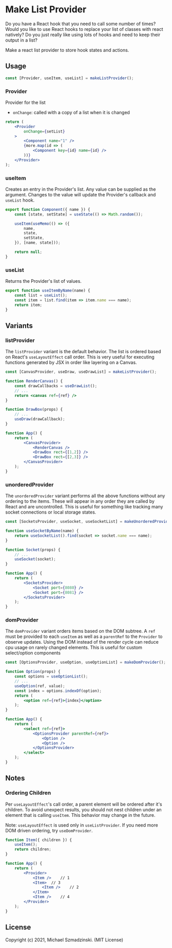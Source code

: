 # Make List Provider

Do you have a React hook that you need to call some number of times?
Would you like to use React hooks to replace your list of classes with react natively?
Do you just really like using lots of hooks and need to keep their output in a list?

Make a react list provider to store hook states and actions.

## Usage

```jsx
const [Provider, useItem, useList] = makeListProvider();
```

### Provider

Provider for the list

* `onChange`: called with a copy of a list when it is changed

```jsx
return (
	<Provider
		onChange={setList}
	>
		<Component name="1" />
		{more.map(id => (
			<Component key={id} name={id} />
		))}
	</Provider>
);
```

### useItem

Creates an entry in the Provider's list.
Any value can be supplied as the argument.
Changes to the value will update the Provider's callback and `useList` hook.

```js
export function Component({ name }) {
	const [state, setState] = useState(() => Math.random());

	useItem(useMemo(() => ({
		name,
		state,
		setState,
	}), [name, state]));

	return null;
}
```

### useList

Returns the Provider's list of values.

```js
export function useItemByName(name) {
	const list = useList();
	const item = list.find(item => item.name === name);
	return item;
}
```

## Variants

### listProvider

The `listProvider` variant is the default behavior.
The list is ordered based on React's `useLayoutEffect` call order.
This is very useful for executing functions generated by JSX in order like layering on a Canvas.

```jsx
const [CanvasProvider, useDraw, useDrawList] = makeListProvider();

function RenderCanvas() {
	const drawCallbacks = useDrawList();
	// ...
	return <canvas ref={ref} />
}

function DrawBox(props) {
	// ...
	useDraw(drawCallback);
}

function App() {
	return (
		<CanvasProvider>
			<RenderCanvas />
			<DrawBox rect={[1,2]} />
			<DrawBox rect={[2,3]} />
		</CanvasProvider>
	);
}
```

### unorderedProvider

The `unorderedProvider` variant performs all the above functions without any ordering to the items.
These will appear in any order they are called by React and are uncontrolled.
This is useful for something like tracking many socket connections or local storage states.

```jsx
const [SocketsProvider, useSocket, useSocketList] = makeUnorderedProvider();

function useSocketByName(name) {
	return useSocketList().find(socket => socket.name === name);
}

function Socket(props) {
	// ...
	useSocket(socket);
}

function App() {
	return (
		<SocketsProvider>
			<Socket port={8080} />
			<Socket port={8081} />
		</SocketsProvider>
	);
}
```

### domProvider

The `domProvider` variant orders items based on the DOM subtree.
A `ref` must be provided to each `useItem` as well as a `parentRef` to the `Provider` to observe updates.
Using the DOM instead of the render cycle can reduce cpu usage on rarely changed elements.
This is useful for custom select/option components

```jsx
const [OptionsProvider, useOption, useOptionList] = makeDomProvider();

function Option(props) {
	const options = useOptionList();
	// ...
	useOption(ref, value);
	const index = options.indexOf(option);
	return (
		<option ref={ref}>{index}</option>
	);
}

function App() {
	return (
		<select ref={ref}>
			<OptionsProvider parentRef={ref}>
				<Option />
				<Option />
			</OptionsProvider>
		</select>
	);
}
```

## Notes

### Ordering Children

Per `useLayoutEffect`'s call order, a parent element will be ordered after it's children.
To avoid unexpect results, you should not nest children under an element that is calling `useItem`.
This behavior may change in the future.

Note: `useLayoutEffect` is used only in `useListProvider`.
If you need more DOM driven ordering, try `useDomProvider`.

```jsx
function Item({ children }) {
	useItem();
	return children;
}

function App() {
	return (
		<Provider>
			<Item />	// 1
			<Item>	// 3
				<Item />	// 2
			</Item>
			<Item />	// 4
		</Provider>
	);
}
```

## License

Copyright (c) 2021, Michael Szmadzinski. (MIT License)
